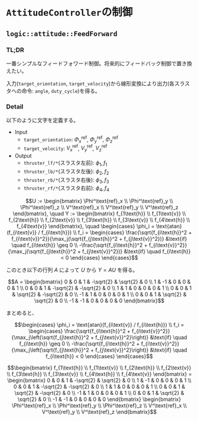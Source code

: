 # `AttitudeController`の制御

## `logic::attitude::FeedForward`

### TL;DR

一番シンプルなフィードフォワード制御。将来的にフィードバック制御で置き換えたい。

入力(`target_orientation`, `target_velocity`)から線形変換により出力(各スラスタへの命令: `angle`, `duty_cycle`)を得る。

### Detail

以下のように文字を定義する。

- Input
    - `target_orientation`: $\Phi^\text{ref}_x$, $\Phi^\text{ref}_y$, $\Phi^\text{ref}_z$
    - `target_velocity`: $V^\text{ref}_x$, $V^\text{ref}_y$, $V^\text{ref}_z$
- Output
    - `thruster_lf/*`(スラスタ左前): $\phi_1, f_1$
    - `thruster_lb/*`(スラスタ左後): $\phi_2, f_2$
    - `thruster_rb/*`(スラスタ右後): $\phi_3, f_3$
    - `thruster_rf/*`(スラスタ右前): $\phi_4, f_4$

```math
U := \begin{bmatrix}
        \Phi^\text{ref}_x \\
        \Phi^\text{ref}_y \\
        \Phi^\text{ref}_z \\
        V^\text{ref}_x    \\
        V^\text{ref}_y    \\
        V^\text{ref}_z
     \end{bmatrix}, \quad
Y := \begin{bmatrix}
        f_{1\text{h}} \\
        f_{1\text{v}} \\
        f_{2\text{h}} \\
        f_{2\text{v}} \\
        f_{3\text{h}} \\
        f_{3\text{v}} \\
        f_{4\text{h}} \\
        f_{4\text{v}}
     \end{bmatrix}, \quad
\begin{cases}
    \phi_i = \text{atan}(f_{i\text{v}} / f_{i\text{h}}) \\
    f_i = \begin{cases}
                \frac{\sqrt{f_{i\text{h}}^2 + f_{i\text{v}}^2}}{\max_j(\sqrt{f_{j\text{h}}^2 + f_{j\text{v}}^2})} &\text{if} \quad f_{i\text{h}} \geq 0 \\
                -\frac{\sqrt{f_{i\text{h}}^2 + f_{i\text{v}}^2}}{\max_j(\sqrt{f_{j\text{h}}^2 + f_{j\text{v}}^2})} &\text{if} \quad f_{i\text{h}} < 0
          \end{cases}
\end{cases}
```

このとき以下の行列 $A$ によって $U$ から $Y = AU$ を得る。

```math
A = \begin{bmatrix}
        0  & 0  & 1 & -\sqrt{2} & \sqrt{2}  & 0 \\
        1  & -1 & 0 & 0         & 0         & 1 \\
        0  & 0  & 1 & -\sqrt{2} & -\sqrt{2} & 0 \\
        1  & 1  & 0 & 0         & 0         & 1 \\
        0  & 0  & 1 & \sqrt{2}  & -\sqrt{2} & 0 \\
        -1 & 1  & 0 & 0         & 0         & 1 \\
        0  & 0  & 1 & \sqrt{2}  & \sqrt{2}  & 0 \\
        -1 & -1 & 0 & 0         & 0         & 0
    \end{bmatrix}
```

まとめると、

```math
\begin{cases}
    \phi_i = \text{atan}(f_{i\text{v}} / f_{i\text{h}}) \\
    f_i = \begin{cases}
                \frac{\sqrt{f_{i\text{h}}^2 + f_{i\text{v}}^2}}{\max_j\left(\sqrt{f_{j\text{h}}^2 + f_{j\text{v}}^2}\right)} &\text{if} \quad f_{i\text{h}} \geq 0 \\
                -\frac{\sqrt{f_{i\text{h}}^2 + f_{i\text{v}}^2}}{\max_j\left(\sqrt{f_{j\text{h}}^2 + f_{j\text{v}}^2}\right)} &\text{if} \quad f_{i\text{h}} < 0
          \end{cases}
\end{cases}
```

```math
\begin{bmatrix}
    f_{1\text{h}} \\
    f_{1\text{v}} \\
    f_{2\text{h}} \\
    f_{2\text{v}} \\
    f_{3\text{h}} \\
    f_{3\text{v}} \\
    f_{4\text{h}} \\
    f_{4\text{v}}
\end{bmatrix}
=
\begin{bmatrix}
    0  & 0  & 1 & -\sqrt{2} & \sqrt{2}  & 0 \\
    1  & -1 & 0 & 0         & 0         & 1 \\
    0  & 0  & 1 & -\sqrt{2} & -\sqrt{2} & 0 \\
    1  & 1  & 0 & 0         & 0         & 1 \\
    0  & 0  & 1 & \sqrt{2}  & -\sqrt{2} & 0 \\
    -1 & 1  & 0 & 0         & 0         & 1 \\
    0  & 0  & 1 & \sqrt{2}  & \sqrt{2}  & 0 \\
    -1 & -1 & 0 & 0         & 0         & 0
\end{bmatrix}
\begin{bmatrix}
    \Phi^\text{ref}_x \\
    \Phi^\text{ref}_y \\
    \Phi^\text{ref}_z \\
    V^\text{ref}_x    \\
    V^\text{ref}_y    \\
    V^\text{ref}_z
\end{bmatrix}
```
